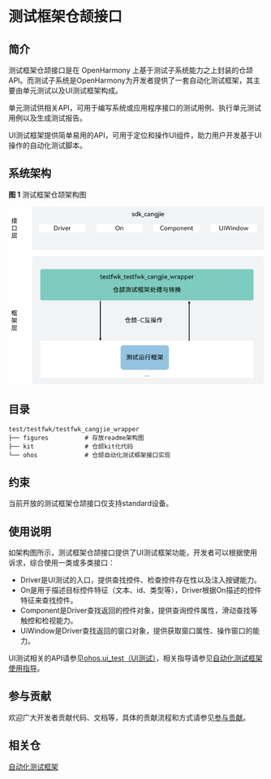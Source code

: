 # 测试框架仓颉接口

## 简介

 测试框架仓颉接口是在 OpenHarmony 上基于测试子系统能力之上封装的仓颉API。而测试子系统是OpenHarmony为开发者提供了一套自动化测试框架，其主要由单元测试以及UI测试框架构成。

 单元测试供相关API，可用于编写系统或应用程序接口的测试用例、执行单元测试用例以及生成测试报告。

 UI测试框架提供简单易用的API，可用于定位和操作UI组件，助力用户开发基于UI操作的自动化测试脚本。

## 系统架构

**图 1**  测试框架仓颉架构图

![测试框架仓颉架构图](figures/testfwk_cangjie_wrapper_architecture_zh.png "测试框架仓颉架构图")

## 目录

```cangjie
test/testfwk/testfwk_cangjie_wrapper
├── figures          # 存放readme架构图
├── kit              # 仓颉kit化代码
└── ohos             # 仓颉自动化测试框架接口实现
```

## 约束

当前开放的测试框架仓颉接口仅支持standard设备。

## 使用说明

如架构图所示，测试框架仓颉接口提供了UI测试框架功能，开发者可以根据使用诉求，综合使用一类或多类接口：

- Driver是UI测试的入口，提供查找控件、检查控件存在性以及注入按键能力。
- On是用于描述目标控件特征（文本、id、类型等），Driver根据On描述的控件特征来查找控件。
- Component是Driver查找返回的控件对象，提供查询控件属性，滑动查找等触控和检视能力。
- UiWindow是Driver查找返回的窗口对象，提供获取窗口属性、操作窗口的能力。

UI测试相关的API请参见[ohos.ui_test（UI测试）](https://gitcode.com/openharmony-sig/arkcompiler_cangjie_ark_interop/blob/master/doc/API_Reference/source_zh_cn/apis/TestKit/cj-apis-ui_test.md)，相关指导请参见[自动化测试框架使用指导](https://gitcode.com/openharmony-sig/arkcompiler_cangjie_ark_interop/tree/master/doc/Dev_Guide/source_zh_cn/application-test)。

## 参与贡献

欢迎广大开发者贡献代码、文档等，具体的贡献流程和方式请参见[参与贡献](https://gitcode.com/openharmony/docs/blob/master/zh-cn/contribute/%E5%8F%82%E4%B8%8E%E8%B4%A1%E7%8C%AE.md)。

## 相关仓

[自动化测试框架](https://gitee.com/openharmony/testfwk_arkxtest/blob/master/README_zh.md)
